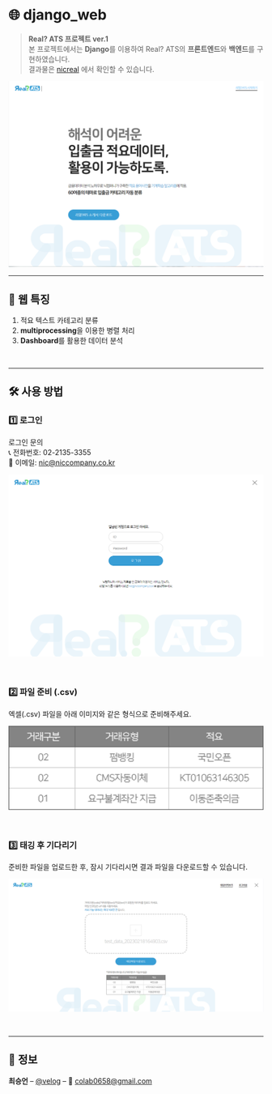 # 🌐 django_web

> **Real? ATS 프로젝트 ver.1**  
본 프로젝트에서는 **Django**를 이용하여 Real? ATS의 **프론트엔드**와 **백엔드**를 구현하였습니다.  
결과물은 [nicreal](https://nicreal.ai/) 에서 확인할 수 있습니다.

<p align="center">
  <img src="./png/image.png" alt="nicreal" width="600">
</p>

---

## 📌 웹 특징
1. 적요 텍스트 카테고리 분류  
2. **multiprocessing**을 이용한 병렬 처리  
3. **Dashboard**를 활용한 데이터 분석  

<br>

---

## 🛠️ 사용 방법

### 1️⃣ 로그인
로그인 문의  
📞 전화번호: 02-2135-3355  
📧 이메일: nic@niccompany.co.kr  

<p align="center">
  <img src="./png/img_login.png" alt="login view" width="600">
</p>

<br>

### 2️⃣ 파일 준비 (.csv)
엑셀(.csv) 파일을 아래 이미지와 같은 형식으로 준비해주세요.  

<p align="center">
  <img src="./png/img_ex.png" alt="data sample image" width="600">
</p>

<br>

### 3️⃣ 태깅 후 기다리기
준비한 파일을 업로드한 후, 잠시 기다리시면 결과 파일을 다운로드할 수 있습니다.  

<p align="center">
  <img src="./png/img_result.png" alt="data sample image" width="600">
</p>

<br>

---

## 👤 정보

**최승언** – [@velog](https://velog.io/@csu5216) – 📧 colab0658@gmail.com

